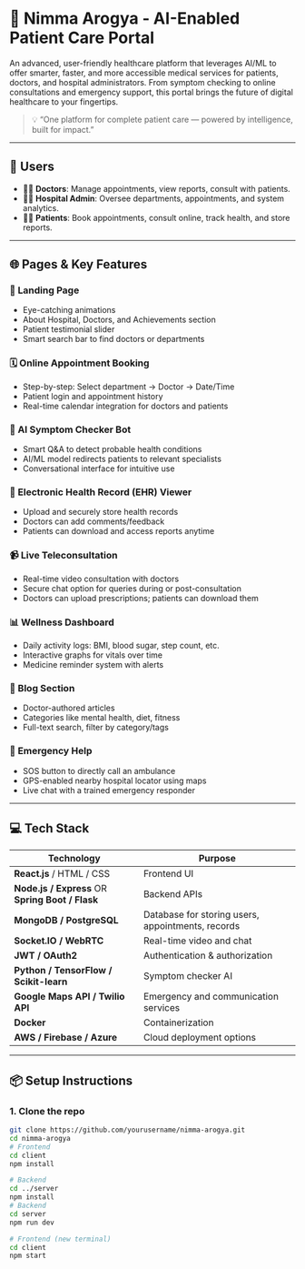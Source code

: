 # 🧠 Nimma Arogya - AI-Enabled Patient Care Portal

An advanced, user-friendly healthcare platform that leverages AI/ML to offer smarter, faster, and more accessible medical services for patients, doctors, and hospital administrators. From symptom checking to online consultations and emergency support, this portal brings the future of digital healthcare to your fingertips.

> 💡 “One platform for complete patient care — powered by intelligence, built for impact.”

---

## 👥 Users

- 🧑‍⚕️ **Doctors**: Manage appointments, view reports, consult with patients.
- 🧑‍💼 **Hospital Admin**: Oversee departments, appointments, and system analytics.
- 🧑‍💻 **Patients**: Book appointments, consult online, track health, and store reports.

---

## 🌐 Pages & Key Features

### 🔖 Landing Page
- Eye-catching animations
- About Hospital, Doctors, and Achievements section
- Patient testimonial slider
- Smart search bar to find doctors or departments

### 🗓️ Online Appointment Booking
- Step-by-step: Select department → Doctor → Date/Time
- Patient login and appointment history
- Real-time calendar integration for doctors and patients

### 🤖 AI Symptom Checker Bot
- Smart Q&A to detect probable health conditions
- AI/ML model redirects patients to relevant specialists
- Conversational interface for intuitive use

### 📁 Electronic Health Record (EHR) Viewer
- Upload and securely store health records
- Doctors can add comments/feedback
- Patients can download and access reports anytime

### 📹 Live Teleconsultation
- Real-time video consultation with doctors
- Secure chat option for queries during or post-consultation
- Doctors can upload prescriptions; patients can download them

### 📊 Wellness Dashboard
- Daily activity logs: BMI, blood sugar, step count, etc.
- Interactive graphs for vitals over time
- Medicine reminder system with alerts

### 📰 Blog Section
- Doctor-authored articles
- Categories like mental health, diet, fitness
- Full-text search, filter by category/tags

### 🚨 Emergency Help
- SOS button to directly call an ambulance
- GPS-enabled nearby hospital locator using maps
- Live chat with a trained emergency responder

---

## 💻 Tech Stack

| Technology | Purpose |
|------------|---------|
| **React.js** / HTML / CSS | Frontend UI |
| **Node.js / Express** OR **Spring Boot / Flask** | Backend APIs |
| **MongoDB / PostgreSQL** | Database for storing users, appointments, records |
| **Socket.IO / WebRTC** | Real-time video and chat |
| **JWT / OAuth2** | Authentication & authorization |
| **Python / TensorFlow / Scikit-learn** | Symptom checker AI |
| **Google Maps API / Twilio API** | Emergency and communication services |
| **Docker** | Containerization |
| **AWS / Firebase / Azure** | Cloud deployment options |

---

## 📦 Setup Instructions

### 1. Clone the repo
```bash
git clone https://github.com/yourusername/nimma-arogya.git
cd nimma-arogya
# Frontend
cd client
npm install

# Backend
cd ../server
npm install
# Backend
cd server
npm run dev

# Frontend (new terminal)
cd client
npm start
